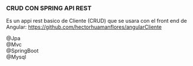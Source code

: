 
### CRUD CON SPRING API REST 
Es un appi rest basico de Cliente (CRUD)
que se usara con el front end de Angular: https://github.com/hectorhuamanflores/angularCliente

@Jpa  
@Mvc  
@SpringBoot  
@Mysql

